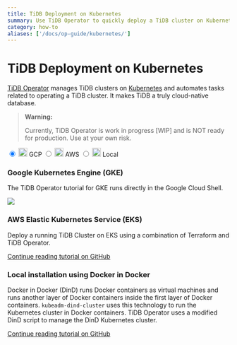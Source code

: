 ```yaml
---
title: TiDB Deployment on Kubernetes
summary: Use TiDB Operator to quickly deploy a TiDB cluster on Kubernetes
category: how-to
aliases: ['/docs/op-guide/kubernetes/']
---
```


# TiDB Deployment on Kubernetes

[TiDB Operator](https://github.com/pingcap/tidb-operator) manages TiDB clusters on [Kubernetes](https://kubernetes.io) 
and automates tasks related to operating a TiDB cluster. It makes TiDB a truly cloud-native database.

> **Warning:**
>
> Currently, TiDB Operator is work in progress [WIP] and is NOT ready for production. Use at your own risk.

<main class="tabs">
  <input id="tabGoogle" type="radio" name="tabs" value="GoogleContent" checked>
  <label for="tabGoogle">
      <span><img src="https://cloud.google.com/_static/images/cloud/icons/favicons/onecloud/apple-icon.png" width="20"></img></span>
      <span class="label__title">GCP</span>
  </label>
  <input id="tabAWS" type="radio" name="tabs" value="AWSContent">
  <label for="tabAWS">
      <span><img src="https://upload.wikimedia.org/wikipedia/commons/thumb/9/93/Amazon_Web_Services_Logo.svg/2000px-Amazon_Web_Services_Logo.svg.png" width="20"></img></span>
      <span class="label__title">AWS</span>
  </label>
  <input id="tabLocal" type="radio" name="tabs" value="LocalContent">
  <label for="tabLocal">
      <span><img src="https://avatars1.githubusercontent.com/u/13629408?s=400&v=4" width="20"></img></span>
      <span class="label__title">Local</span>
  </label>
  <section id="GoogleContent">
    <h3>Google Kubernetes Engine (GKE)</h3>
    <p>The TiDB Operator tutorial for GKE runs directly in the Google Cloud Shell.</p>
    <a href="https://console.cloud.google.com/cloudshell/open?git_repo=https://github.com/pingcap/tidb-operator&tutorial=docs/google-kubernetes-tutorial.md"><img src="https://gstatic.com/cloudssh/images/open-btn.png"/></a>
  </section>
  <section id="AWSContent">
  <h3>AWS Elastic Kubernetes Service (EKS)</h3>
  <p>Deploy a running TiDB Cluster on EKS using a combination of Terraform and TiDB Operator.</p>

  <a href="https://github.com/pingcap/tidb-operator/blob/master/docs/aws-eks-tutorial.md">Continue reading tutorial on GitHub<span class="continue__arrow"></span></a>
  </section>
<section id="LocalContent">
  <h3>Local installation using Docker in Docker</h3>
  <p>Docker in Docker (DinD) runs Docker containers as virtual machines and runs another layer of Docker containers inside the first layer of Docker containers. <code>kubeadm-dind-cluster</code> uses this technology to run the Kubernetes cluster in Docker containers. TiDB Operator uses a modified DinD script to manage the DinD Kubernetes cluster.</p>
  <a href="https://github.com/pingcap/tidb-operator/blob/master/docs/local-dind-tutorial.md">Continue reading tutorial on GitHub<span class="continue__arrow"></span></a>
  </section>
</main>

